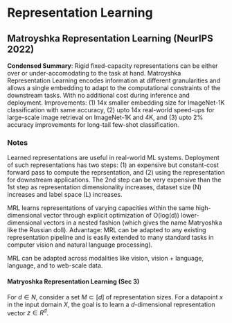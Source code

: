 # Representation Learning

## Matroyshka Representation Learning (NeurIPS 2022)

**Condensed Summary**: Rigid fixed-capacity representations can be either over or under-accomodating to the task at hand. Matroyshka Representation Learning encodes information at different granularities and allows a single embedding to adapt to the computational constraints of the downstream tasks. With no additional cost during inference and deployment. Improvements: (1) 14x smaller embedding size for ImageNet-1K classification with same accuracy, (2) upto 14x real-world speed-ups for large-scale image retrieval on ImageNet-1K and 4K, and (3) upto 2% accuracy improvements for long-tail few-shot classification.

### Notes

Learned representations are useful in real-world ML systems. Deployment of such representations has two steps: (1) an expensive but constant-cost forward pass to compute the reprsentation, and (2) using the representation for downstream applications. The 2nd step can be very expensive than the 1st step as representation dimensionality increases, dataset size (N) increases and label space (L) increases.

MRL learns representations of varying capacities within the same high-dimensional vector through explicit optimization of O(log(d)) lower-dimensional vectors in a nested fashion (which gives the name Matryoshka like the Russian doll). Advantage: MRL can be adapted to any existing representation pipeline and is easily extended to many standard tasks in computer vision and natural language processing).

MRL can be adapted across modalities like vision, vision + language, language, and to web-scale data.

#### Matryoshka Representation Learning (Sec 3)

For $d \in N$, consider a set $M \subset [d]$ of representation sizes. For a datapoint *x* in the input domain *X*, the goal is to learn a *d*-dimensional representation vector $z \in R^{d}$. 
